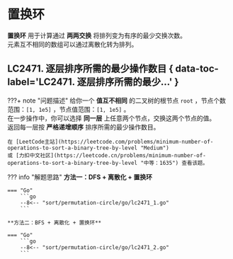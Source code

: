 # 置换环

**置换环** 用于计算通过 **两两交换** 将排列变为有序的最少交换次数。<br>
元素互不相同的数组可以通过离散化转为排列。

## LC2471. 逐层排序所需的最少操作数目 { data-toc-label='LC2471. 逐层排序所需的最少...' }

???+ note "问题描述"
    给你一个 **值互不相同** 的二叉树的根节点 `root` ，节点个数范围：`[1, 1e5]` ，节点值范围：`[1, 1e5]` 。<br>
    在一步操作中，你可以选择 **同一层** 上任意两个节点，交换这两个节点的值。<br>
    返回每一层按 **严格递增顺序** 排序所需的最少操作数目。

    在 [LeetCode主站](https://leetcode.com/problems/minimum-number-of-operations-to-sort-a-binary-tree-by-level "Medium")
    或 [力扣中文社区](https://leetcode.cn/problems/minimum-number-of-operations-to-sort-a-binary-tree-by-level "中等：1635") 查看该题。

??? info "解题思路"
    **方法一：DFS + 离散化 + 置换环**

    === "Go"
        ```go
        --8<-- "sort/permutation-circle/go/lc2471_1.go"
        ```

    **方法二：BFS + 离散化 + 置换环**

    === "Go"
        ```go
        --8<-- "sort/permutation-circle/go/lc2471_2.go"
        ```
